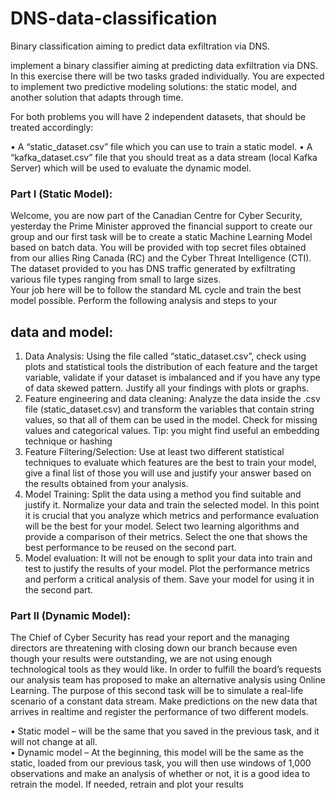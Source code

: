 # DNS-data-classification
Binary classification aiming to predict data exfiltration via DNS.

implement a binary classifier aiming at predicting data
exfiltration via DNS. In this exercise there will be two tasks graded individually. You are
expected to implement two predictive modeling solutions: the static model, and another
solution that adapts through time.

For both problems you will have 2 independent datasets, that should be treated accordingly:

•  A “static_dataset.csv” file which you can use to train a static model.
•  A “kafka_dataset.csv” file that you should treat as a data stream (local Kafka
Server) which will be used to evaluate the dynamic model.

### Part I (Static Model):
Welcome, you are now part of the Canadian Centre for Cyber Security, yesterday the Prime
Minister approved the financial support to create our group and our first task will be to
create a static Machine Learning Model based on batch data. 
You will be provided with top secret files obtained from our allies Ring Canada (RC) and the Cyber Threat Intelligence
(CTI). <br>
The dataset provided to you has DNS traffic generated by exfiltrating various file
types ranging from small to large sizes. <br>
Your job here will be to follow the standard ML cycle and train the best model possible. Perform the following analysis and steps to your

## data and model:
1. Data Analysis: 
Using the file called “static_dataset.csv”, check using plots and
statistical tools the distribution of each feature and the target variable, validate if
your dataset is imbalanced and if you have any type of data skewed pattern.
Justify all your findings with plots or graphs.
2. Feature engineering and data cleaning: 
Analyze the data inside the .csv file
(static_dataset.csv) and transform the variables that contain string values, so that
all of them can be used in the model. 
Check for missing values and categorical values. Tip: you might find useful an embedding technique or hashing
3. Feature Filtering/Selection:
Use at least two different statistical techniques to
evaluate which features are the best to train your model, give a final list of those
you will use and justify your answer based on the results obtained from your
analysis.
4. Model Training: Split the data using a method you find suitable and justify it.
Normalize your data and train the selected model. 
In this point it is crucial that
you analyze which metrics and performance evaluation will be the best for your
model. Select two learning algorithms and provide a comparison of their metrics.
Select the one that shows the best performance to be reused on the second part.
5. Model evaluation: It will not be enough to split your data into train and test to
justify the results of your model. Plot the performance metrics and perform a
critical analysis of them. Save your model for using it in the second part.

### Part II (Dynamic Model):
The Chief of Cyber Security has read your report and the managing directors are
threatening with closing down our branch because even though your results were
outstanding, we are not using enough technological tools as they would like. In order to
fulfill the board’s requests our analysis team has proposed to make an alternative analysis
using Online Learning.
The purpose of this second task will be to simulate a real-life
scenario of a constant data stream. Make predictions on the new data that arrives in realtime and register the performance of two different models.<br>

• Static model – will be the same that you saved in the previous task, and it will not
change at all.<br>
• Dynamic model – At the beginning, this model will be the same as the static, loaded
from our previous task, you will then use windows of 1,000 observations and make
an analysis of whether or not, it is a good idea to retrain the model. If needed,
retrain and plot your results
